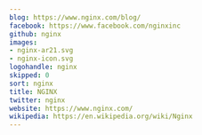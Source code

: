 ```yaml
---
blog: https://www.nginx.com/blog/
facebook: https://www.facebook.com/nginxinc
github: nginx
images:
- nginx-ar21.svg
- nginx-icon.svg
logohandle: nginx
skipped: 0
sort: nginx
title: NGINX
twitter: nginx
website: https://www.nginx.com/
wikipedia: https://en.wikipedia.org/wiki/Nginx
---
```

